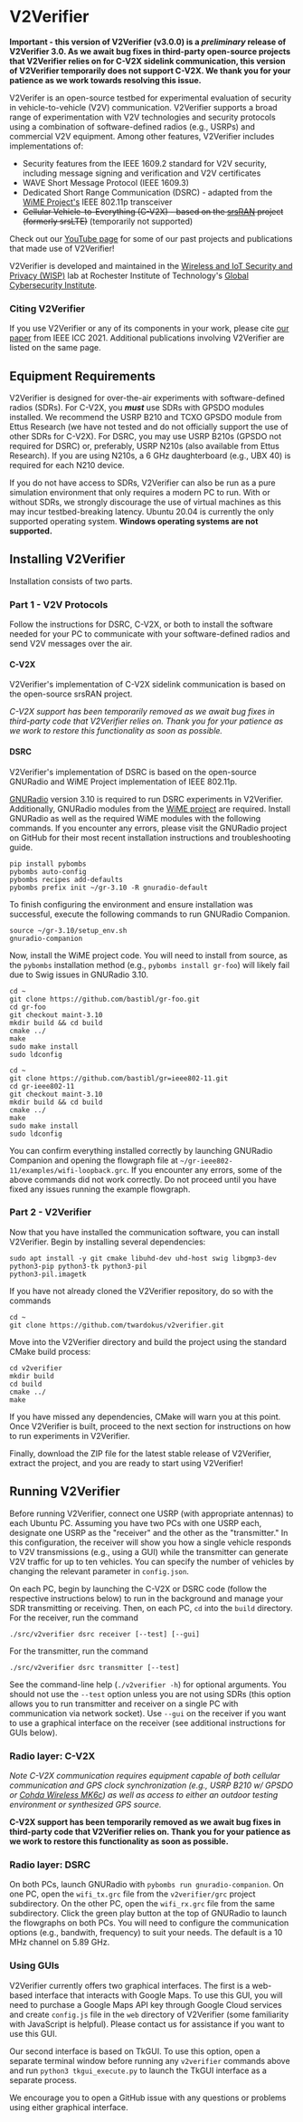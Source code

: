 # V2Verifier

****Important** - this version of V2Verifier (v3.0.0) is a _preliminary_ release of V2Verifier 3.0. 
As we await bug fixes in third-party open-source projects that V2Verifier relies on
for C-V2X sidelink communication, **this version of V2Verifier temporarily does 
not support C-V2X**. We thank you for your patience as we work towards resolving this
issue.**

V2Verifer is an open-source testbed for experimental evaluation of security in
vehicle-to-vehicle (V2V) communication. V2Verifier supports a broad range of 
experimentation with V2V technologies and security protocols using a 
combination of software-defined radios (e.g., USRPs) and commercial V2V
equipment. Among other features, V2Verifier includes implementations of:
- Security features from the IEEE 1609.2 standard for V2V security, including
message signing and verification and V2V certificates
- WAVE Short Message Protocol (IEEE 1609.3)
- Dedicated Short Range Communication (DSRC) - adapted from 
the [WiME Project's](http://dx.doi.org/10.1109/TMC.2017.2751474)
IEEE 802.11p transceiver
- ~~Cellular Vehicle-to-Everything (C-V2X) - based on the 
[srsRAN](https://github.com/srsRAN/srsRAN) project (formerly
srsLTE)~~ (temporarily not supported)

Check out our 
[YouTube page](https://www.youtube.com/channel/UC5lY5D4KYgfKu3FXtfjHP7A)
for some of our past projects and publications that made use of V2Verifier!

V2Verifier is developed and maintained in the [Wireless and IoT Security 
and Privacy (WISP)](https://www.rit.edu/wisplab/) lab at Rochester Institute
of Technology's [Global Cybersecurity Institute](
https://rit.edu/cybersecurity).

### Citing V2Verifier
If you use V2Verifier or any of its components in your work, please cite 
[our paper](https://github.com/twardokus/v2verifier/wiki/Publications) from 
IEEE ICC 2021. Additional publications involving V2Verifier are listed on the 
same page.

## Equipment Requirements
V2Verifier is designed for over-the-air experiments with software-defined radios 
(SDRs).
For C-V2X, you _**must**_ use SDRs with GPSDO modules installed. We recommend
the USRP B210 and TCXO GPSDO module from Ettus Research (we have not tested and 
do not officially support the use of other SDRs for C-V2X).
For DSRC, you may use USRP B210s (GPSDO not required for DSRC) or, preferably, 
USRP N210s (also available from Ettus Research). If you are using N210s, a 6 GHz 
daughterboard (e.g., UBX 40) is required for each N210 device.

If you do not have access to SDRs, V2Verifier can also be run as a pure 
simulation environment that only requires a modern PC to run. With or without
SDRs, we strongly discourage the use of virtual machines as this may incur 
testbed-breaking latency. Ubuntu 20.04 is currently the only supported
operating system. **Windows operating systems are not supported.**

## Installing V2Verifier

Installation consists of two parts.

### Part 1 - V2V Protocols
Follow the instructions for DSRC, C-V2X, or both to install the software needed
for your PC to communicate with your software-defined radios and send V2V
messages over the air.

#### C-V2X

V2Verifier's implementation of C-V2X sidelink communication is based on the
open-source srsRAN project.

_C-V2X support has been temporarily removed as we await bug fixes in third-party code
that V2Verifier relies on. Thank you for your patience as we work to restore this
functionality as soon as possible._

#### DSRC

V2Verifier's implementation of DSRC is based on the open-source GNURadio 
and WiME Project implementation of IEEE 802.11p.

[GNURadio](https://github.com/gnuradio/gnuradio) version 3.10 is required to run
DSRC experiments in V2Verifier. Additionally, GNURadio modules from the 
[WiME project](https://www.wime-project.net/) are required. Install GNURadio
as well as the required WiME modules with the following commands. If you
encounter any errors, please visit the GNURadio project on GitHub for their most recent
installation instructions and troubleshooting guide.

    pip install pybombs
    pybombs auto-config
    pybombs recipes add-defaults
    pybombs prefix init ~/gr-3.10 -R gnuradio-default

To finish configuring the environment and ensure installation was successful, execute the following commands to 
run GNURadio Companion.

    source ~/gr-3.10/setup_env.sh
    gnuradio-companion

Now, install the WiME project code. You will need to install from source, as the `pybombs` installation method (e.g., `pybombs install gr-foo`) will likely fail due to Swig issues in GNURadio 3.10.

    cd ~
    git clone https://github.com/bastibl/gr-foo.git
    cd gr-foo
    git checkout maint-3.10
    mkdir build && cd build
    cmake ../
    make
    sudo make install
    sudo ldconfig
    
    cd ~
    git clone https://github.com/bastibl/gr=ieee802-11.git
    cd gr-ieee802-11
    git checkout maint-3.10
    mkdir build && cd build
    cmake ../
    make
    sudo make install 
    sudo ldconfig

You can confirm everything installed correctly by launching GNURadio Companion and opening the flowgraph file at `~/gr-ieee802-11/examples/wifi-loopback.grc`. If 
you encounter any errors, some of the above commands did not work correctly. Do not proceed until you have fixed any issues running the example flowgraph.

### Part 2 - V2Verifier

Now that you have installed the communication software, you can install V2Verifier. 
Begin by installing several dependencies:

	sudo apt install -y git cmake libuhd-dev uhd-host swig libgmp3-dev python3-pip python3-tk python3-pil 
	python3-pil.imagetk 

If you have not already cloned the V2Verifier repository, do so with the commands

    cd ~
    git clone https://github.com/twardokus/v2verifier.git

Move into the V2Verifier directory and build the project using the standard CMake
build process:

    cd v2verifier
    mkdir build
    cd build
    cmake ../
    make

If you have missed any dependencies, CMake will warn you at this point.
Once V2Verifier is built, proceed to the next section for instructions on how to
run experiments in V2Verifier.

Finally, download the ZIP file for the latest stable release of V2Verifier, extract the project, and you are ready 
to start using V2Verifier!

## Running V2Verifier

Before running V2Verifier, connect one USRP (with appropriate antennas) to each Ubuntu PC.
Assuming you have two PCs with one USRP each, designate one USRP as the "receiver" and the other
as the "transmitter." In this configuration, the receiver will show you how a single vehicle 
responds to V2V transmissions (e.g., using a GUI) while the transmitter can generate V2V
traffic for up to ten vehicles. You can specify the number of vehicles by changing the relevant
parameter in `config.json`.

On each PC, begin by launching the C-V2X or DSRC code (follow 
the respective instructions below) to run in the background and manage your SDR transmitting
or receiving. Then, on each PC, `cd` into the `build` directory. For the receiver, run the command

    ./src/v2verifier dsrc receiver [--test] [--gui]

For the transmitter, run the command

    ./src/v2verifier dsrc transmitter [--test]

See the command-line help (`./v2verifier -h`) for optional arguments. You should not use the `--test`
option unless you are not using SDRs (this option allows you to run transmitter and receiver on a 
single PC with communication via network socket). Use `--gui` on the receiver if you want to use 
a graphical interface on the receiver (see additional instructions for GUIs below).

### Radio layer: C-V2X
*Note C-V2X communication requires equipment capable of both cellular
communication and GPS clock synchronization (e.g., USRP B210 w/ GPSDO or
[Cohda Wireless MK6c](https://cohdawireless.com/solutions/hardware/mk6c-evk/)) as well as access to either an outdoor
testing environment or synthesized GPS source.*

**C-V2X support has been temporarily removed as we await bug fixes in third-party code
that V2Verifier relies on. Thank you for your patience as we work to restore this
functionality as soon as possible.**


### Radio layer: DSRC

On both PCs, launch GNURadio with `pybombs run gnuradio-companion`. 
On one PC, open the `wifi_tx.grc` file from the `v2verifier/grc` project subdirectory. On the other PC, open 
the `wifi_rx.grc` file from the same subdirectory. Click the green play button at the top of GNURadio to launch the 
flowgraphs on both PCs. You will need to configure the communication options (e.g., bandwith, frequency) to suit your 
needs. The default is a 10 MHz channel on 5.89 GHz.

### Using GUIs
V2Verifier currently offers two graphical 
interfaces. The first is a web-based interface that interacts with Google Maps. 
To use this GUI, you will need to purchase a Google Maps API key through Google 
Cloud services and create `config.js` file in the `web` directory of V2Verifier
(some familiarity with JavaScript is helpful). Please contact us for assistance 
if you want to use this GUI.

Our second interface is based on
TkGUI. To use this option, open a separate terminal window before running any 
`v2verifier` commands above and run `python3 tkgui_execute.py` to launch the 
TkGUI interface as a separate process. 

We encourage you to open a GitHub issue
with any questions or problems using either graphical interface.

